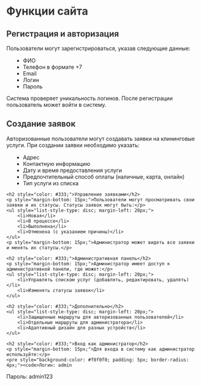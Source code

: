 <h1 style="color: #333;">Функции сайта</h1>
<h2 style="color: #333;">Регистрация и авторизация</h2>
    <p style="margin-bottom: 15px;">Пользователи могут зарегистрироваться, указав следующие данные:</p>
    <ul style="list-style-type: disc; margin-left: 20px;">
        <li>ФИО</li>
        <li>Телефон в формате +7</li>
        <li>Email</li>
        <li>Логин</li>
        <li>Пароль</li>
    </ul>
    <p style="margin-bottom: 15px;">Система проверяет уникальность логинов. После регистрации пользователь может войти в систему.</p>

<h2 style="color: #333;">Создание заявок</h2>
    <p style="margin-bottom: 15px;">Авторизованные пользователи могут создавать заявки на клининговые услуги. При создании заявки необходимо указать:</p>
    <ul style="list-style-type: disc; margin-left: 20px;">
        <li>Адрес</li>
        <li>Контактную информацию</li>
        <li>Дату и время предоставления услуги</li>
        <li>Предпочтительный способ оплаты (наличные, карта, онлайн)</li>
        <li>Тип услуги из списка</li>
    </ul>

    <h2 style="color: #333;">Управление заявками</h2>
    <p style="margin-bottom: 15px;">Пользователи могут просматривать свои заявки и их статусы. Статусы заявок могут быть:</p>
    <ul style="list-style-type: disc; margin-left: 20px;">
        <li>Новая</li>
        <li>В процессе</li>
        <li>Выполнена</li>
        <li>Отменена (с указанием причины)</li>
    </ul>
    <p style="margin-bottom: 15px;">Администратор может видеть все заявки и менять их статусы.</p>

    <h2 style="color: #333;">Административная панель</h2>
    <p style="margin-bottom: 15px;">Администратор имеет доступ к административной панели, где может:</p>
    <ul style="list-style-type: disc; margin-left: 20px;">
        <li>Управлять списком услуг (добавлять, редактировать, удалять)</li>
        <li>Изменять статусы заявок</li>
    </ul>

    <h2 style="color: #333;">Дополнительно</h2>
    <ul style="list-style-type: disc; margin-left: 20px;">
        <li>Защищенные маршруты для авторизованных пользователей</li>
        <li>Отдельные маршруты для администратора</li>
        <li>Адаптивный дизайн для разных устройств</li>
    </ul>

    <h2 style="color: #333;">Вход как администратор</h2>
    <p style="margin-bottom: 15px;">Для входа в систему как администратор используйте:</p>
    <pre style="background-color: #f0f0f0; padding: 5px; border-radius: 4px;"><code>Логин: admin
Пароль: admin123</code></pre>
